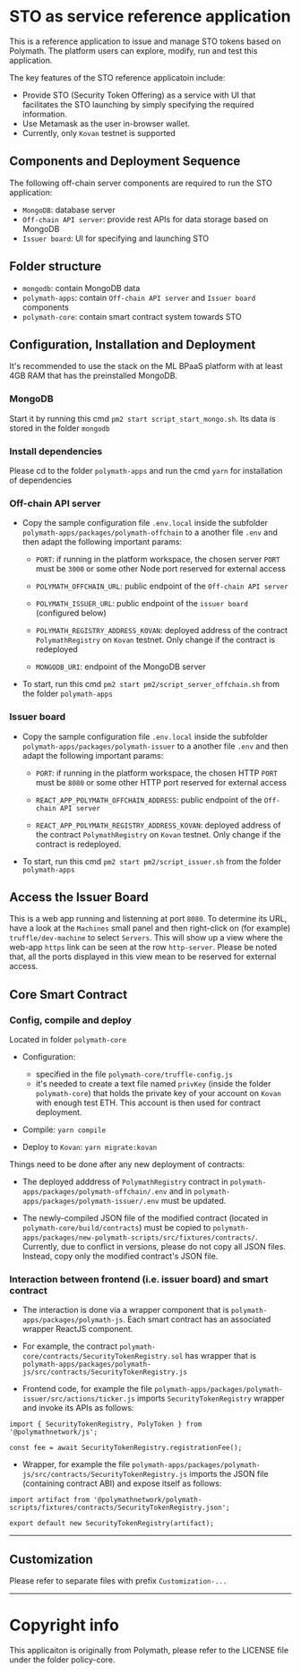 # STO as service reference application

This is a reference application to issue and manage STO tokens based on Polymath. The platform users can explore, modify, run and test this application.

The key features of the STO reference applicatoin include:

  - Provide STO (Security Token Offering) as a service with UI that facilitates the STO launching by simply specifying the required information. 
  - Use Metamask as the user in-browser wallet.
  - Currently, only `Kovan` testnet is supported

## Components and Deployment Sequence

The following off-chain server components are required to run the STO application:

  - `MongoDB`: database server
  - `Off-chain API server`: provide rest APIs for data storage based on MongoDB
  - `Issuer board`: UI for specifying and launching STO

## Folder structure

  - `mongodb`: contain MongoDB data
  - `polymath-apps`: contain `Off-chain API server` and `Issuer board` components
  - `polymath-core`: contain smart contract system towards STO

## Configuration, Installation and Deployment

It's recommended to use the stack on the ML BPaaS platform with at least 4GB RAM that has the preinstalled MongoDB.

### MongoDB

Start it by running this cmd `pm2 start script_start_mongo.sh`. Its data is stored in the folder `mongodb`

### Install dependencies

Please cd to the folder `polymath-apps` and run the cmd `yarn` for installation of dependencies

### Off-chain API server

  - Copy the sample configuration file `.env.local` inside the subfolder `polymath-apps/packages/polymath-offchain` to a another file `.env` and then adapt the following important params:

    - `PORT`: if running in the platform workspace, the chosen server `PORT` must be `3000` or some other Node port reserved for external access

    - `POLYMATH_OFFCHAIN_URL`: public endpoint of the `Off-chain API server`

    - `POLYMATH_ISSUER_URL`: public endpoint of the `issuer board` (configured below)

    - `POLYMATH_REGISTRY_ADDRESS_KOVAN`: deployed address of the contract `PolymathRegistry` on `Kovan` testnet. Only change if the contract is redeployed

    - `MONGODB_URI`: endpoint of the MongoDB server 

  - To start, run this cmd `pm2 start pm2/script_server_offchain.sh` from the folder `polymath-apps`

### Issuer board

  - Copy the sample configuration file `.env.local` inside the subfolder `polymath-apps/packages/polymath-issuer` to a another file `.env` and then adapt the following important params:

    - `PORT`: if running in the platform workspace, the chosen HTTP `PORT` must be `8080` or some other HTTP port reserved for external access

    - `REACT_APP_POLYMATH_OFFCHAIN_ADDRESS`: public endpoint of the `Off-chain API server`

    - `REACT_APP_POLYMATH_REGISTRY_ADDRESS_KOVAN`: deployed address of the contract `PolymathRegistry` on `Kovan` testnet. Only change if the contract is redeployed.

  - To start, run this cmd `pm2 start pm2/script_issuer.sh` from the folder `polymath-apps`

## Access the Issuer Board

This is a web app running and listenning at port `8080`.
To determine its URL, have a look at the `Machines` small panel and then right-click on (for example) `truffle/dev-machine` to select `Servers`. This will show up a view where the web-app `https` link can be seen at the
row `http-server`. Please be noted that, all the ports displayed in this view mean to be reserved for external access.

## Core Smart Contract

### Config, compile and deploy

Located in folder `polymath-core`

  - Configuration:
    - specified in the file `polymath-core/truffle-config.js`
    - it's needed to create a text file named `privKey` (inside the folder `polymath-core`) that holds the private key of your account on `Kovan` with enough test ETH. This account is then used for contract deployment.

  - Compile:  `yarn compile`

  - Deploy to `Kovan`:  `yarn migrate:kovan`

Things need to be done after any new deployment of contracts:

  - The deployed adddress of `PolymathRegistry` contract in `polymath-apps/packages/polymath-offchain/.env` and in `polymath-apps/packages/polymath-issuer/.env` must be updated.

  - The newly-compiled JSON file of the modified contract (located in `polymath-core/build/contracts`) must be copied to `polymath-apps/packages/new-polymath-scripts/src/fixtures/contracts/`. Currently, due to conflict in versions, please do not copy all JSON files. Instead, copy only the modified contract's JSON file.

### Interaction between frontend (i.e. issuer board) and smart contract

  - The interaction is done via a wrapper component that is `polymath-apps/packages/polymath-js`.
Each smart contract has an associated wrapper ReactJS component.

  - For example, the contract `polymath-core/contracts/SecurityTokenRegistry.sol` has wrapper that is `polymath-apps/packages/polymath-js/src/contracts/SecurityTokenRegistry.js`

  - Frontend code, for example the file `polymath-apps/packages/polymath-issuer/src/actions/ticker.js` imports `SecurityTokenRegistry` wrapper and invoke its APIs as follows: 

```
import { SecurityTokenRegistry, PolyToken } from '@polymathnetwork/js';

const fee = await SecurityTokenRegistry.registrationFee();
```

  - Wrapper, for example the file `polymath-apps/packages/polymath-js/src/contracts/SecurityTokenRegistry.js` imports the JSON file (containing contract ABI) and expose itself as follows:

```
import artifact from '@polymathnetwork/polymath-scripts/fixtures/contracts/SecurityTokenRegistry.json';

export default new SecurityTokenRegistry(artifact);
```

---

## Customization

Please refer to separate files with prefix `Customization-...`

---

# Copyright info

This applicaiton is originally from Polymath, please refer to the LICENSE file under the folder policy-core.
